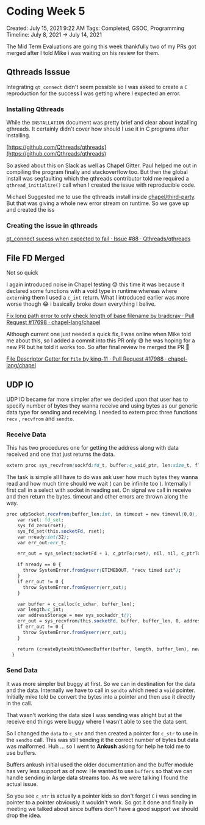 # Coding Week 5

Created: July 15, 2021 9:22 AM
Tags: Completed, GSOC, Programming
Timeline: July 8, 2021 → July 14, 2021

The Mid Term Evaluations are going this week thankfully two of my PRs got merged after I told Mike i was waiting on his review for them.

## Qthreads Isssue

Integrating `qt_connect` didn't seem possible so I was asked to create a `C` reproduction for the success I was getting where I expected an error.

### Installing Qthreads

While the `INSTALLATION` document was pretty brief and clear about installing qthreads. It certainly didn't cover how should I use it in C programs after installing.

[https://github.com/Qthreads/qthreads](https://github.com/Qthreads/qthreads)

So asked about this on Slack as well as Chapel Gitter. Paul helped me out in compiling the program finally and stackoverflow too. But then the global install was segfaulting which the qthreads contributor told me required a `qthread_initialize()` call when I created the issue with reproducible code.

Michael Suggested me to use the qthreads install inside [chapel/third-party](https://github.com/chapel-lang/chapel/tree/main/third-party/qthread). But that was giving a whole new error stream on runtime. So we gave up and created the iss

### Creating the issue in qthreads

[qt_connect sucess when expected to fail · Issue #88 · Qthreads/qthreads](https://github.com/Qthreads/qthreads/issues/88)

## File FD Merged

Not so quick

I again introduced noise in Chapel testing 😓 this time it was because it declared some functions with a void type in runtime whereas where `extern`ing them I used a `c_int` return. What I introduced earlier was more worse though 😂 i basically broke down everything I belive.

[Fix long path error to only check length of base filename by bradcray · Pull Request #17698 · chapel-lang/chapel](https://github.com/chapel-lang/chapel/pull/17698)

Although current one just needed a quick fix, I was online when Mike told me about this, so I added a commit into this PR only 😅 he was hoping for a new PR but he told it works too. So after final review he merged the PR 🥳

[File Descriptor Getter for `file` by king-11 · Pull Request #17988 · chapel-lang/chapel](https://github.com/chapel-lang/chapel/pull/17988)

## UDP IO

UDP IO became far more simpler after we decided upon that user has to specify number of bytes they wanna receive and using bytes as  our generic data type for sending and receiving. I needed to extern proc three functions `recv` , `recvfrom` and `sendto`.

### Receive Data

This has two procedures one for getting the address along with data received and one that just returns the data.

```css
extern proc sys_recvfrom(sockfd:fd_t, buffer:c_void_ptr, len:size_t, flags:c_int, ref address:sys_sockaddr_t,  ref recvd_out:ssize_t):err_t;
```

The task is simple all I have to do was ask user how much bytes they wanna read and how much time should we wait ( can be infinite too ). Internally I first call in a select with socket in reading set. On signal we call in receive and then return the bytes. timeout and other errors are thrown along the way.

```css
proc udpSocket.recvfrom(buffer_len:int, in timeout = new timeval(0,0), flags:c_int = 0) throws {
    var rset: fd_set;
    sys_fd_zero(rset);
    sys_fd_set(this.socketFd, rset);
    var nready:int(32);
    var err_out:err_t;

    err_out = sys_select(socketFd + 1, c_ptrTo(rset), nil, nil, c_ptrTo(timeout), nready);

    if nready == 0 {
      throw SystemError.fromSyserr(ETIMEDOUT, "recv timed out");
    }
    if err_out != 0 {
      throw SystemError.fromSyserr(err_out);
    }

    var buffer = c_calloc(c_uchar, buffer_len);
    var length:c_int;
    var addressStorage = new sys_sockaddr_t();
    err_out = sys_recvfrom(this.socketFd, buffer, buffer_len, 0, addressStorage, length);
    if err_out != 0 {
      throw SystemError.fromSyserr(err_out);
    }

    return (createBytesWithOwnedBuffer(buffer, length, buffer_len), new ipAddr(addressStorage));
  }
```

### Send Data

It was more simpler but buggy at first. So we can in destination for the data and the data. Internally we have to call in `sendto` which need a `void` pointer. Initially mike told be convert the bytes into a pointer and then use it directly in the call.

That wasn't working the data size I was sending was alright but at the receive end things were buggy where I wasn't able to see the data sent. 

So I changed the `data` to `c_str` and then created a pointer for `c_str` to use in the `sendto` call. This was still sending it the correct number of bytes but data was malformed. Huh ... so I went to **Ankush** asking for help he told me to use buffers.

Buffers ankush initial used the older documentation and the buffer module has very less support as of now. He wanted to use `buffers` so that we can handle sending in large data streams too. As we were talking I found the actual issue.

So you see `c_str` is actually a pointer kids so don't forget `C` i was sending in pointer to a pointer obviously it wouldn't work. So got it done and finally in meeting we talked about since buffers don't have a good support we should drop the idea.